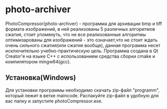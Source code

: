 # photo-archiver


PhotoCompressor(photo-archiver) - программа для архивации bmp и tiff формата изображений, в ней реализованы 5 различных алгоритмов сжатия, стоит упомянуть, что не все реализованные алгоритмы оптимизарованы для изображений - это означает,что не стоит ждать очень сильного сжатия(или сжатия вообще), данная программа несет исключительно учебно-практическую цель.
Программа создана в Qt Creator'е на языке C++ с использованием средства сборки cmake и компилятором mingw64(gcc).


## Установка(Windows)

Для установки программы необходимо скачать zip-файл "programm", который лежит в ветке maincode.
Распакуйте zip-файл в удобную для вас папку и запустите photoCompressor.exe.

